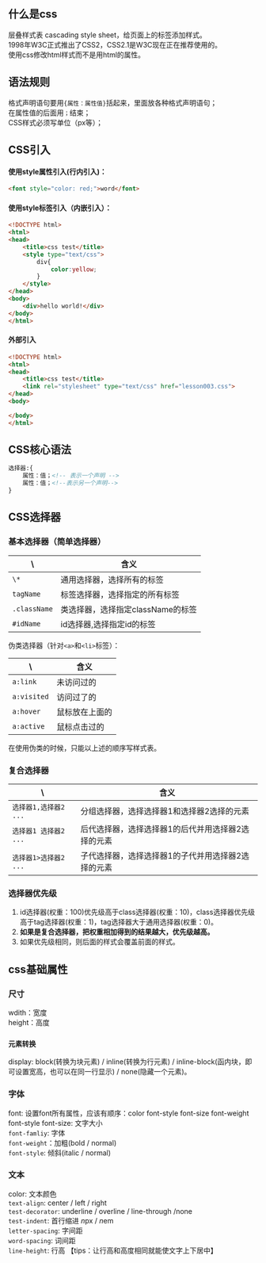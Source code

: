 ## 什么是css
层叠样式表 cascading style sheet，给页面上的标签添加样式。  
1998年W3C正式推出了CSS2，CSS2.1是W3C现在正在推荐使用的。  
使用css修改html样式而不是用html的属性。  

## 语法规则
格式声明语句要用`{属性：属性值}`括起来，里面放各种格式声明语句；  
在属性值的后面用`；`结束；  
CSS样式必须写单位（px等）；  

## CSS引入
#### 使用style属性引入(行内引入)：  
```html
<font style="color: red;">word</font>
```
#### 使用style标签引入（内嵌引入）：

```html
<!DOCTYPE html>
<html>
<head>
	<title>css test</title>
	<style type="text/css">
		div{
			color:yellow;
		}
	</style>
</head>
<body>
	<div>hello world!</div>
</body>
</html>
```

#### 外部引入
```html
<!DOCTYPE html>
<html>
<head>
	<title>css test</title>
	<link rel="stylesheet" type="text/css" href="lesson003.css">
</head>
<body>

</body>
</html>
```

## CSS核心语法
```html
选择器:{
	属性：值；<!-- 表示一个声明 -->
	属性：值；<!--表示另一个声明-->
}
```

## CSS选择器
### 基本选择器（简单选择器）

| \             | 含义                            |
| ---           | ---                             |
| `\*`           | 通用选择器，选择所有的标签        |
| `tagName`   | 标签选择器，选择指定的所有标签     |
| `.className`  | 类选择器，选择指定className的标签 |
| `#idName`     | id选择器,选择指定id的标签         |

伪类选择器（针对`<a>`和`<li>`标签）：  

| \         |    含义      |
| ---       | ---          |
| `a:link`    | 未访问过的    |
| `a:visited` | 访问过了的    |
| `a:hover`   | 鼠标放在上面的|
| `a:active`  | 鼠标点击过的  |


在使用伪类的时候，只能以上述的顺序写样式表。

### 复合选择器

|  \                   |   含义                                         |
|---                   | ---                                           |
| `选择器1,选择器2 ...` | 分组选择器，选择选择器1和选择器2选择的元素        |
| `选择器1 选择器2 ...` | 后代选择器，选择选择器1的后代并用选择器2选择的元素 |
| `选择器1>选择器2 ...` | 子代选择器，选择选择器1的子代并用选择器2选择的元素 |

### 选择器优先级

1. id选择器(权重：100)优先级高于class选择器(权重：10)，class选择器优先级高于tag选择器(权重：1)，tag选择器大于通用选择器(权重：0)。  
2. **如果是复合选择器，把权重相加得到的结果越大，优先级越高。**
3. 如果优先级相同，则后面的样式会覆盖前面的样式。

## css基础属性

### 尺寸
wdith：宽度  
height：高度  

### `元素转换`
display: block(转换为块元素) / inline(转换为行元素) / inline-block(函内块，即可设置宽高，也可以在同一行显示) / none(隐藏一个元素)。

### 字体
font: 设置font所有属性，应该有顺序：color font-style font-size font-weight font-style
font-size: 文字大小  
`font-famliy`: 字体  
`font-weight`：加粗(bold / normal)  
`font-style`: 倾斜(italic / normal)  

### 文本
color: 文本颜色  
`text-align`: center / left / right  
`test-decorator`: underline / overline / line-through /none  
`test-indent`: 首行缩进 *n*px / *n*em  
`letter-spacing`: 字间距  
`word-spacing`: 词间距  
`line-height`: 行高 【tips：让行高和高度相同就能使文字上下居中】  














